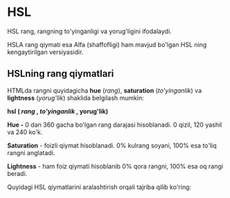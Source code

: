 # HSL

HSL rang, rangning to'yinganligi va yorug'ligini ifodalaydi.

HSLA rang qiymati esa  Alfa (shaffofligi) ham mavjud bo'lgan HSL ning kengaytirilgan versiyasidir.

## HSLning rang qiymatlari

HTMLda rangni quyidagicha **hue** (_rang_), **saturation** (_to'yinganlik_) va **lightness** (_yorug'lik_) shaklida belgilash mumkin:

**hsl ( **_**rang**_** , **_**to'yinganlik**_** , yorug'lik)**

**Hue -** 0 dan 360 gacha bo'lgan rang darajasi hisoblanadi. 0 qizil, 120 yashil va 240 ko'k.

**Saturation** - foizli qiymat hisoblanadi. 0% kulrang soyani, 100% esa to'liq rangni anglatadi.

**Lightness** - ham foiz qiymati hisoblanib 0% qora rangni, 100% esa  oq rangi beradi.

Quyidagi HSL qiymatlarini aralashtirish orqali tajriba qilib ko'ring:
